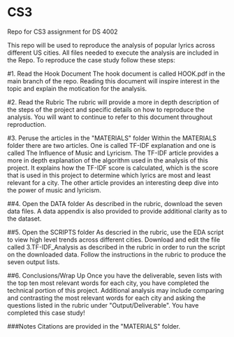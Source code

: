 # CS3
Repo for CS3 assignment for DS 4002

This repo will be used to reproduce the analysis of popular lyrics across different US cities. All files needed to execute the analysis are included in the Repo. To reproduce the case study follow these steps:

#1. Read the Hook Document
The hook document is called HOOK.pdf in the main branch of the repo. Reading this document will inspire interest in the topic and explain the motication for the analysis.

#2. Read the Rubric
The rubric will provide a more in depth description of the steps of the project and specific details on how to reproduce the analysis. You will want to continue to refer to this document throughout reproduction.

#3. Peruse the articles in the "MATERIALS" folder
Within the MATERIALS folder there are two articles. One is called TF-IDF explanation and one is called The Influence of Music and Lyricism. The TF-IDF article provides a more in depth explanation of the algorithm used in the analysis of this project. It explains how the TF-IDF score is calculated, which is the score that is used in this project to determine which lyrics are most and least relevant for a city. The other article provides an interesting deep dive into the power of music and lyricism.

##4. Open the DATA folder
As described in the rubric, download the seven data files. A data appendix is also provided to provide additional clarity as to the dataset.

##5. Open the SCRIPTS folder
As descried in the rubric, use the EDA script to view high level trends across different cities. Download and edit the file called 3.TF-IDF_Analysis as described in the rubric in order to run the script on the downloaded data. Follow the instructions in the rubric to produce the seven output lists.

##6. Conclusions/Wrap Up
Once you have the deliverable, seven lists with the top ten most relevant words for each city, you have completed the technical portion of this project. Additional analysis may include comparing and contrasting the most relevant words for each city and asking the questions listed in the rubric under "Output/Deliverable". You have completed this case study!

###Notes
Citations are provided in the "MATERIALS" folder.

